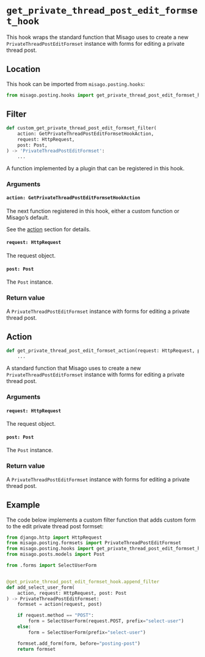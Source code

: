 # `get_private_thread_post_edit_formset_hook`

This hook wraps the standard function that Misago uses to create a new `PrivateThreadPostEditFormset` instance with forms for editing a private thread post.


## Location

This hook can be imported from `misago.posting.hooks`:

```python
from misago.posting.hooks import get_private_thread_post_edit_formset_hook
```


## Filter

```python
def custom_get_private_thread_post_edit_formset_filter(
    action: GetPrivateThreadPostEditFormsetHookAction,
    request: HttpRequest,
    post: Post,
) -> 'PrivateThreadPostEditFormset':
    ...
```

A function implemented by a plugin that can be registered in this hook.


### Arguments

#### `action: GetPrivateThreadPostEditFormsetHookAction`

The next function registered in this hook, either a custom function or Misago’s default.

See the [action](#action) section for details.


#### `request: HttpRequest`

The request object.


#### `post: Post`

The `Post` instance.


### Return value

A `PrivateThreadPostEditFormset` instance with forms for editing a private thread post.


## Action

```python
def get_private_thread_post_edit_formset_action(request: HttpRequest, post: Post) -> 'PrivateThreadPostEditFormset':
    ...
```

A standard function that Misago uses to create a new `PrivateThreadPostEditFormset` instance with forms for editing a private thread post.


### Arguments

#### `request: HttpRequest`

The request object.


#### `post: Post`

The `Post` instance.


### Return value

A `PrivateThreadPostEditFormset` instance with forms for editing a private thread post.


## Example

The code below implements a custom filter function that adds custom form to the edit private thread post formset:

```python
from django.http import HttpRequest
from misago.posting.formsets import PrivateThreadPostEditFormset
from misago.posting.hooks import get_private_thread_post_edit_formset_hook
from misago.posts.models import Post

from .forms import SelectUserForm


@get_private_thread_post_edit_formset_hook.append_filter
def add_select_user_form(
    action, request: HttpRequest, post: Post
) -> PrivateThreadPostEditFormset:
    formset = action(request, post)

    if request.method == "POST":
        form = SelectUserForm(request.POST, prefix="select-user")
    else:
        form = SelectUserForm(prefix="select-user")

    formset.add_form(form, before="posting-post")
    return formset
```